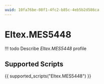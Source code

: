 ```yaml
---
uuid: 10fa76be-08f1-4fc2-b85c-4eb5b2d586ca
---
```



# Eltex.MES5448


<!-- prettier-ignore -->
!!! todo
    Describe *Eltex.MES5448* profile

## Supported Scripts

{{ supported_scripts("Eltex.MES5448") }}
